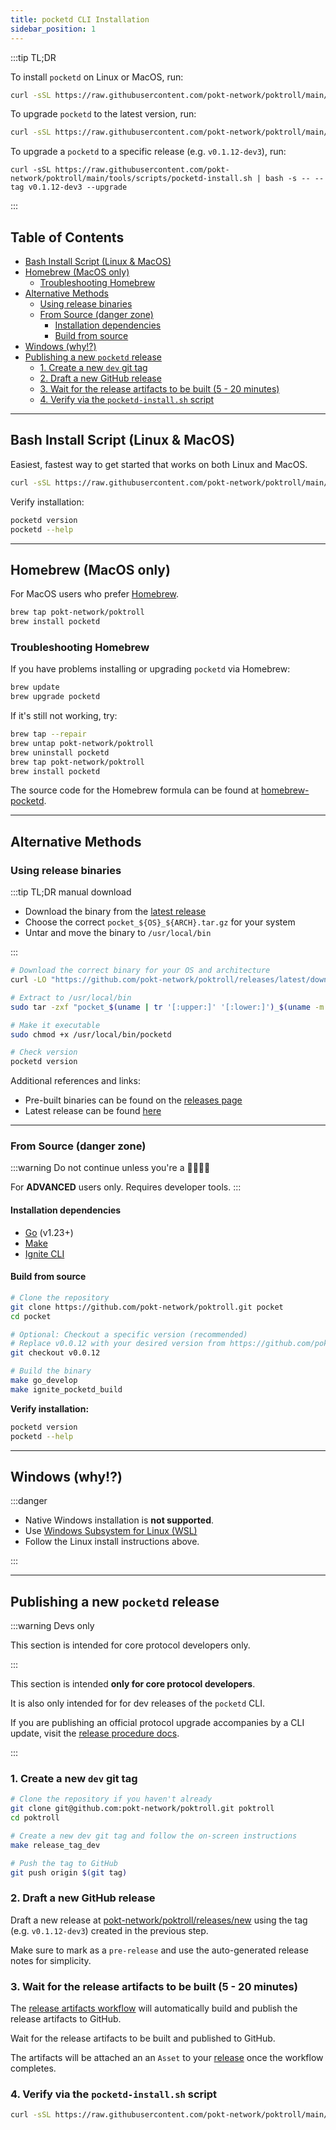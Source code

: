 ```yaml
---
title: pocketd CLI Installation
sidebar_position: 1
---
```


:::tip TL;DR

To install `pocketd` on Linux or MacOS, run:

```bash
curl -sSL https://raw.githubusercontent.com/pokt-network/poktroll/main/tools/scripts/pocketd-install.sh | bash
```

To upgrade `pocketd` to the latest version, run:

```bash
curl -sSL https://raw.githubusercontent.com/pokt-network/poktroll/main/tools/scripts/pocketd-install.sh | bash -s -- --upgrade
```

To upgrade a `pocketd` to a specific release (e.g. `v0.1.12-dev3`), run:

```
curl -sSL https://raw.githubusercontent.com/pokt-network/poktroll/main/tools/scripts/pocketd-install.sh | bash -s -- --tag v0.1.12-dev3 --upgrade
```

:::

## Table of Contents <!-- omit in toc -->

- [Bash Install Script (Linux \& MacOS)](#bash-install-script-linux--macos)
- [Homebrew (MacOS only)](#homebrew-macos-only)
  - [Troubleshooting Homebrew](#troubleshooting-homebrew)
- [Alternative Methods](#alternative-methods)
  - [Using release binaries](#using-release-binaries)
  - [From Source (danger zone)](#from-source-danger-zone)
    - [Installation dependencies](#installation-dependencies)
    - [Build from source](#build-from-source)
- [Windows (why!?)](#windows-why)
- [Publishing a new `pocketd` release](#publishing-a-new-pocketd-release)
  - [1. Create a new `dev` git tag](#1-create-a-new-dev-git-tag)
  - [2. Draft a new GitHub release](#2-draft-a-new-github-release)
  - [3. Wait for the release artifacts to be built (5 - 20 minutes)](#3-wait-for-the-release-artifacts-to-be-built-5---20-minutes)
  - [4. Verify via the `pocketd-install.sh` script](#4-verify-via-the-pocketd-installsh-script)

---

## Bash Install Script (Linux & MacOS)

Easiest, fastest way to get started that works on both Linux and MacOS.

```bash
curl -sSL https://raw.githubusercontent.com/pokt-network/poktroll/main/tools/scripts/pocketd-install.sh | bash
```

Verify installation:

```bash
pocketd version
pocketd --help
```

---

## Homebrew (MacOS only)

For MacOS users who prefer [Homebrew](https://brew.sh/).

```bash
brew tap pokt-network/poktroll
brew install pocketd
```

### Troubleshooting Homebrew

If you have problems installing or upgrading `pocketd` via Homebrew:

```bash
brew update
brew upgrade pocketd
```

If it's still not working, try:

```bash
brew tap --repair
brew untap pokt-network/poktroll
brew uninstall pocketd
brew tap pokt-network/poktroll
brew install pocketd
```

The source code for the Homebrew formula can be found at [homebrew-pocketd](https://github.com/pokt-network/homebrew-pocketd).

---

## Alternative Methods

### Using release binaries

:::tip TL;DR manual download

- Download the binary from the [latest release](https://github.com/pokt-network/poktroll/releases/latest)
- Choose the correct `pocket_${OS}_${ARCH}.tar.gz` for your system
- Untar and move the binary to `/usr/local/bin`

:::

```bash
# Download the correct binary for your OS and architecture
curl -LO "https://github.com/pokt-network/poktroll/releases/latest/download/pocket_$(uname | tr '[:upper:]' '[:lower:]')_$(uname -m | sed 's/x86_64/amd64/;s/aarch64/arm64/').tar.gz"

# Extract to /usr/local/bin
sudo tar -zxf "pocket_$(uname | tr '[:upper:]' '[:lower:]')_$(uname -m | sed 's/x86_64/amd64/;s/aarch64/arm64/').tar.gz" -C /usr/local/bin

# Make it executable
sudo chmod +x /usr/local/bin/pocketd

# Check version
pocketd version
```

Additional references and links:

- Pre-built binaries can be found on the [releases page](https://github.com/pokt-network/poktroll/releases)
- Latest release can be found [here](https://github.com/pokt-network/poktroll/releases/latest)

---

### From Source (danger zone)

:::warning
Do not continue unless you're a 🚀👨‍💻💎

For **ADVANCED** users only. Requires developer tools.
:::

#### Installation dependencies

- [Go](https://go.dev/doc/install) (v1.23+)
- [Make](https://www.gnu.org/software/make/)
- [Ignite CLI](https://docs.ignite.com/welcome/install)

#### Build from source

```bash
# Clone the repository
git clone https://github.com/pokt-network/poktroll.git pocket
cd pocket

# Optional: Checkout a specific version (recommended)
# Replace v0.0.12 with your desired version from https://github.com/pokt-network/poktroll/releases
git checkout v0.0.12

# Build the binary
make go_develop
make ignite_pocketd_build
```

**Verify installation:**

```bash
pocketd version
pocketd --help
```

---

## Windows (why!?)

:::danger

- Native Windows installation is **not supported**.
- Use [Windows Subsystem for Linux (WSL)](https://docs.microsoft.com/en-us/windows/wsl/install)
- Follow the Linux install instructions above.

:::

---

## Publishing a new `pocketd` release

:::warning Devs only

This section is intended for core protocol developers only.

:::

This section is intended **only for core protocol developers**.

It is also only intended for for dev releases of the `pocketd` CLI.

If you are publishing an official protocol upgrade accompanies by a CLI update, visit the [release procedure docs](../../4_develop//upgrades/2_release_procedure.md).

:::

### 1. Create a new `dev` git tag

```bash
# Clone the repository if you haven't already
git clone git@github.com:pokt-network/poktroll.git poktroll
cd poktroll

# Create a new dev git tag and follow the on-screen instructions
make release_tag_dev

# Push the tag to GitHub
git push origin $(git tag)
```

### 2. Draft a new GitHub release

Draft a new release at [pokt-network/poktroll/releases/new](https://github.com/pokt-network/poktroll/releases/new) using the tag (e.g. `v0.1.12-dev3`) created in the previous step.

Make sure to mark as a `pre-release` and use the auto-generated release notes for simplicity.

### 3. Wait for the release artifacts to be built (5 - 20 minutes)

The [release artifacts workflow](https://github.com/pokt-network/poktroll/actions/workflows/release-artifacts.yml) will automatically build and publish the release artifacts to GitHub.

Wait for the release artifacts to be built and published to GitHub.

The artifacts will be attached an an `Asset` to your [release](https://github.com/pokt-network/poktroll/releases) once the workflow completes.

### 4. Verify via the `pocketd-install.sh` script

```bash
curl -sSL https://raw.githubusercontent.com/pokt-network/poktroll/main/tools/scripts/pocketd-install.sh | bash -s -- --tag v0.1.12-dev3 --upgrade
```
